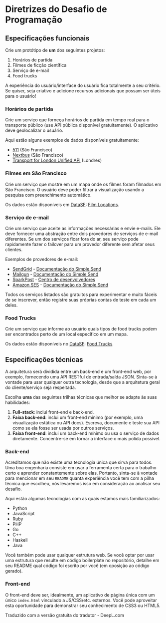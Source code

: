 Diretrizes do Desafio de Programação
===========================

Especificações funcionais
---------------

Crie um protótipo de **um** dos seguintes projetos:

1. Horários de partida
2. Filmes de ficção científica
3. Serviço de e-mail
4. Food trucks

A experiência do usuário/interface do usuário fica totalmente a seu critério. Se quiser, seja criativo e adicione recursos adicionais
que possam ser úteis para o usuário!

### Horários de partida

Crie um serviço que forneça horários de partida em tempo real para o transporte público
(use API pública disponível gratuitamente). O aplicativo deve geolocalizar o usuário.

Aqui estão alguns exemplos de dados disponíveis gratuitamente:

* [511](http://511.org/developer-resources_transit-api.asp) (São Francisco)
* [Nextbus](http://www.nextbus.com/xmlFeedDocs/NextBusXMLFeed.pdf) (São
  Francisco)
* [Transport for London Unified API](https://api.tfl.gov.uk/) (Londres)

### Filmes em São Francisco

Crie um serviço que mostre em um mapa onde os filmes foram filmados em São
Francisco. O usuário deve poder filtrar a visualização usando a pesquisa com preenchimento automático.


Os dados estão disponíveis em [DataSF](http://www.datasf.org/): [Film
Locations](https://data.sfgov.org/Arts-Culture-and-Recreation-/Film-Locations-in-San-Francisco/yitu-d5am).

### Serviço de e-mail

Crie um serviço que aceite as informações necessárias e envie e-mails. Ele
deve fornecer uma abstração entre dois provedores de serviços de e-mail diferentes.
Se um dos serviços ficar fora do ar, seu serviço pode rapidamente fazer o failover para
um provedor diferente sem afetar seus clientes.

Exemplos de provedores de e-mail:

* [SendGrid](https://sendgrid.com/user/signup) - [Documentação do Simple Send](https://sendgrid.com/docs/API_Reference/Web_API/mail.html)
* [Mailgun](http://www.mailgun.com) - [Documentação do Simple Send](http://documentation.mailgun.com/quickstart.html#sending-messages)
* [SparkPost](https://www.sparkpost.com/) - [Centro de desenvolvedores](https://developers.sparkpost.com/)
* [Amazon SES](http://aws.amazon.com/ses/) - [Documentação do Simple Send](http://docs.aws.amazon.com/ses/latest/APIReference/API_SendEmail.html)

Todos os serviços listados são gratuitos para experimentar e muito fáceis de se inscrever, então
registre suas próprias contas de teste em cada um deles.

### Food Trucks

Crie um serviço que informe ao usuário quais tipos de food trucks podem ser encontrados
perto de um local específico em um mapa.

Os dados estão disponíveis no [DataSF](http://www.datasf.org/): [Food
Trucks](https://data.sfgov.org/Permitting/Mobile-Food-Facility-Permit/rqzj-sfat)

Especificações técnicas
--------------

A arquitetura será dividida entre um back-end e um front-end web, por
exemplo, fornecendo uma API RESTful de entrada/saída JSON. Sinta-se à vontade para usar qualquer outra
tecnologia, desde que a arquitetura geral do cliente/serviço seja
respeitada.

Escolha **uma** das seguintes trilhas técnicas que melhor se adapte às suas habilidades:

1. **Full-stack**: inclui front-end e back-end.
2. **Faixa back-end**: inclui um front-end mínimo (por exemplo, uma visualização estática ou API
   docs). Escreva, documente e teste sua API como se ela fosse ser usada por outros
   serviços.
3. **Faixa front-end**: inclui um back-end mínimo ou usa o serviço de dados
   diretamente. Concentre-se em tornar a interface o mais polida possível.

### Back-end

Acreditamos que não existe uma tecnologia única que sirva para todos. Uma boa engenharia consiste em
usar a ferramenta certa para o trabalho certo e aprender constantemente sobre elas.
Portanto, sinta-se à vontade para mencionar em seu `README` quanta experiência você tem
com a pilha técnica que escolheu, nós levaremos isso em consideração ao analisar
seu desafio.

Aqui estão algumas tecnologias com as quais estamos mais familiarizados:

* Python
* JavaScript
* Ruby
* PHP
* Go
* C++
* Haskell
* Java

Você também pode usar qualquer estrutura web. Se você optar por usar uma estrutura
que resulte em código boilerplate no repositório, detalhe em seu
README qual código foi escrito por você (em oposição ao código gerado).

### Front-end

O front-end deve ser, idealmente, um aplicativo de página única com um único `index.html`
vinculado a JS/CSS/etc. externos. Você pode aproveitar esta oportunidade para demonstrar
seu conhecimento de CSS3 ou HTML5.

Traduzido com a versão gratuita do tradutor - DeepL.com
